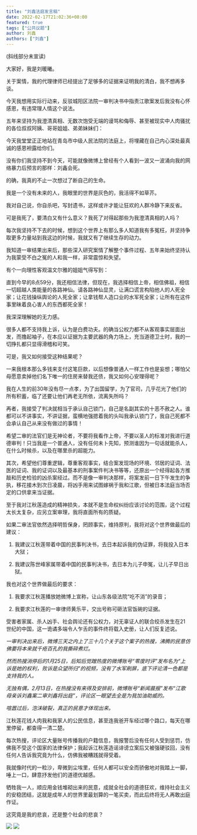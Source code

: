 ```yaml
---
title: "刘鑫法庭发言稿"
date: 2022-02-17T21:02:36+08:00
featured: true
tags: ["公共议题"]
author: 刘鑫
authors: ["刘鑫"]
---
```


(斜线部分未宣读)

大家好，我是刘暖曦。

关于案情，我的代理律师已经提出了足够多的证据来证明我的清白，我不想再多谈。

今天我想用实际行动来，反驳城阳区法院一审判决书中指责江歌案发后我没有心怀感恩，有违常理人情这个说法。

五年来坚持为我澄清真相、无数次饱受无端的谩骂和侮辱、甚至被现实中人肉骚扰的各位叔叔阿姨、哥哥姐姐、弟弟妹妹们：

今天我堂堂正正地站在青岛市中级人民法院的法庭上，将埋藏在自己内心深处最真诚的感恩袒露给你们。

没有你们我坚持不到今天，可能就像微博上曾经有个人看到一波又一波涌向我的网络暴力后预言的那样：刘鑫会死。

的确，我真的不止一次想过了断自己的生命。

我是一个没有未来的人，我眼里的世界是灰色的，我活得不如草芥。

我对自己说，你自杀吧，写封遗书，这样或许才能让狂欢的人群冷静下来反省。

可是我死了，要清白又有什么意义？我死了对得起那些为我澄清真相的人吗？

每次我坚持不下去的时候，想到这个世界上有那么多人知道我有多冤枉，并坚持争取更多力量站到我这边的时候，我就又有了继续生存的动力。

我知道一审结果出来后，那些深入研究案情了解整个事件过程、五年来始终坚持认为我蒙受不白之冤的人和我一样，非常震惊和失望。

有个一向理性客观温文尔雅的姐姐气得写到：

直到今早的8点59分，我还相信法律，但现在，我选择相信上帝，相信佛祖，相信一切超越人类能量的各路神仙。请各路神仙显灵，让满口谎言构陷他人的人死全家；让花钱操纵舆论的人死全家；让拿钱帮人造口业的水军死全家；让所有在这件事里昧着良心害人的东西都死全家！

我深深理解她的无力感。

很多人都不支持我上诉，认为是白费功夫。的确当公权力都不从客观事实层面出发，而撸起袖子，在本应以证据为主要武器的角力场上，充当道德卫士时，我的一切挣扎都只显得滑稽和可笑。

可是，我又如何接受这种结果呢？

一来我根本那么多钱来支付这笔巨款，以后想像普通人一样工作也是妄想；哪怕父母愿意卖掉他们名下唯一的住房来替我还债，我又如何心安理得呢？

我在人生的前30年没有尽一点孝，为了出国留学，为了官司，几乎花光了他们的所有积蓄，临了还要让他们再老无所依，流离失所吗？

再者，我接受了判决就相当于承认自己锁门，自己是名副其实的十恶不赦之人。谁都可以不讲事实，不讲证据，蛮横地强摁着我的头叫我承认锁门了，我自己死都不会承认自己从来没有做过的事情！

希望二审的法官们是无神论者，不要将我看作上帝，不要以圣人的标准对我进行道德审判！只当我是一个普通人，没有任何未卜先知，预测谁因为一句话就能杀人，在什么时候杀，以及在哪里杀的超能力。

其次，希望他们尊重逻辑，尊重客观事实，结合案发现场的环境、邻居的证词、法医的证词、我的证词以及最基本的刑事案件判决书等等，还原出一个经得起各方推敲和历史检验的凶杀案经过。而不是像一审判决那样，将案发前一日下午发生的争执，移花接木到次日凌晨，将凶手用来试图嫁祸于我和江歌，但被日本法庭当场否定的口供拿来当证据。

至于我对江秋莲造成的精神损失，本就不是生命权纠纷应该讨论的范围，这个过程太长太复杂，应另立案审理，我将直面所有的质疑。

如果二审法官依然选择明哲保身，罔顾事实，维持原判，我将对这个世界做最后的建议：

1. 我建议江秋莲带着中国的民事判决书，去日本起诉我的伪证罪，将我投入日本大狱；

2. 我建议陈世峰家属带着中国的民事判决书，去日本为儿子申冤，让儿子早日出狱。

我也对这个世界做最后的要求：

1. 我要求江秋莲播放她微博上宣称，让山东各级法院“吃不消”的录音；

2. 我要求江秋莲的一审律师黄乐平，交出号称可砸法官饭碗的证据。

受害者家属、杀人凶手、社会舆论还有公权力，对无辜证人的联合绞杀发生在21世纪的中国，这一诡谲多端令人乍舌的事件终将载入史册，让人们反复述说。

*一审判决出来后，微博三天之内上了三十几个关于这个案子的热搜，沸腾的民意仿佛要将本来就千疮百孔的我撕碎煮烂。*

*然而热搜消停后的1月25日，后知后觉蹭热度的微博账号“零度时评”发布名为“上诉是她的权利，败诉是众望所归”的视频，没有了水军刷屏，底下评论清一色都是支持我的人。*

*无独有偶，2月13日，在热搜没有来得及安排前，微博账号“新闻晨报”发布“江歌母亲诉刘鑫案二审刘鑫将出庭”，评论区一眼望去全是为我加油助威的。*

*喧嚣过后，泡沫破裂，真正的民意才体现出来。*

江秋莲花钱人肉我和我家人的公民信息，甚至连我爸开车经过哪个路口，每天在哪里停留，都查得一清二楚。

每次热搜，评论区大量账号传播我的户籍信息，我报警后没有任何人受到惩罚，仿佛我不受这个国家的法律保护；我起诉江秋莲造谣诽谤立案后又被强硬驳回，没有任何人告诉我究竟为什么，仿佛我被糟践就得受着。

我就像时代的一粒沙，卑微到尘埃里，任何人都可以安全而骄傲地对我踏上一脚，唾上一口，肆意抒发他们的道德优越感。

牺牲我一人，顺应用金钱堆砌出来的民意，成就全社会的道德狂欢，维持社会主义的安稳团结，这就是成年人的世界里最划算的一笔买卖，而此后终将无人再敢出庭作证。

这究竟是我的悲哀，还是整个社会的悲哀？

<img src="https://db3pap007files.storage.live.com/y4mQf8dBvxBl0NhOir-vgOTBpu2wyMf2e4zqkSdrLx84_v4Yki4YdPNENnU5SU-aa5uhYGrZP8Hz3VybB5hsIrxaKYV7cW6WoZeik-CEIS-rLdIyed7je_-aZodLfm2ydgMy4r2dgKzEoNOI5G-Nerw-cdQtLslMVuSnXeOeFmTL8htIPnStJ5Na6DlVIWuFO4F?width=589&height=726&cropmode=none" />

<img src="https://db3pap007files.storage.live.com/y4mbesGPxtvrE2fxVOP757dgta4M2cbQ_whonJAOE7XRx5wNHlRKUUEGgOCrdam2pj4sLoLA3H0YXO6tJvYl4yKab5sAxXERitwOR3TX5hb6f9uIquuWBcPSspJbVzLn0Riv5tqzCGhL3L5TqOOUmrFTQA4A0nG_Liu_ydP3zomN39jg5Bf89eUIjTa-eK_NNAz?width=1080&height=8713&cropmode=none" />